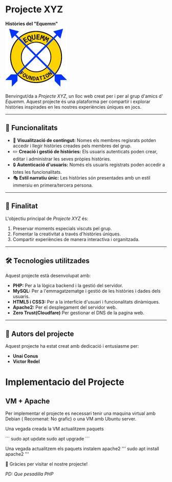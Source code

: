 # Projecte XYZ
**Històries del "Equemm"**  
![alt text](/EquemResources/EquemClassicV2Smoll.png)

Benvingut/da a *Projecte XYZ*, un lloc web creat per i per al grup d'amics d' *Equemm*. Aquest projecte és una plataforma per compartir i explorar històries inspirades en les nostres experiències úniques en jocs.  

---

## 🚀 Funcionalitats  
- 🌟 **Visualització de contingut:** Nomes els membres regisrats potden accedir i llegir històries creades pels membres del grup.  
- ✏️ **Creació i gestió de històries:** Els usuaris autenticats poden crear, editar i administrar les seves pròpies històries.  
- 🔒 **Autenticació d'usuaris:** Només els usuaris registrats poden accedir a totes les funcionalitats.  
- 🎭 **Estil narratiu únic:** Les històries són presentades amb un estil immersiu en primera/tercera persona.  

---

## 🎯 Finalitat  
L'objectiu principal de *Projecte XYZ* és:  
1. Preservar moments especials viscuts pel grup.  
2. Fomentar la creativitat a través d'històries úniques.  
3. Compartir experiències de manera interactiva i organitzada.  

---

## 🛠️ Tecnologies utilitzades  
Aquest projecte està desenvolupat amb:  
- **PHP:** Per a la lògica backend i la gestió del servidor.  
- **MySQL:** Per a l'emmagatzematge i gestió de les històries i dades dels usuaris.  
- **HTML5 i CSS3:** Per a la interfície d'usuari i funcionalitats dinàmiques.  
- **Apache2:** Per el desplegament del servidor web.
- **Zero Trust(Cloudfare)** Per gestionar el DNS de la pagina web.  

---

## 👥 Autors del projecte  
Aquest projecte ha estat creat amb dedicació i entusiasme per:  

- **Unai Conus**  
- **Victor Redel**

# Implementacio del Projecte

## VM + Apache
Per implementar el projecte es necessari tenir una maquina virtual amb Debian ( Recomenat: No grafic) o
una VM amb Ubuntu server.

Una vegada creada la VM actualitzem paquets

´´´
sudo apt update
sudo apt upgrade
´´´

Una vegada actualitzem els paquets instalem apache2
'''
sudo apt install apache2
'''


🎉 Gràcies per visitar el nostre projecte!   




*PD: Que pesadilla PHP*
